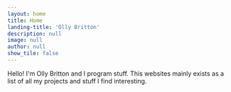 ```yaml
---
layout: home
title: Home
landing-title: 'Olly Britton'
description: null
image: null
author: null
show_tile: false
---
```


Hello! I'm Olly Britton and I program stuff. This websites mainly exists as a list of all my projects and stuff I find interesting.